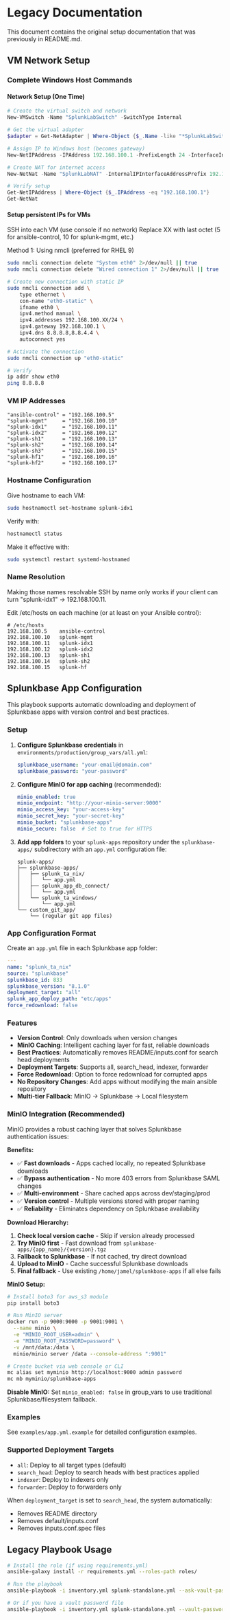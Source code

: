 # Legacy Documentation

This document contains the original setup documentation that was previously in README.md.

## VM Network Setup

### Complete Windows Host Commands

#### Network Setup (One Time)
```powershell
# Create the virtual switch and network
New-VMSwitch -Name "SplunkLabSwitch" -SwitchType Internal

# Get the virtual adapter
$adapter = Get-NetAdapter | Where-Object {$_.Name -like "*SplunkLabSwitch*"}

# Assign IP to Windows host (becomes gateway)
New-NetIPAddress -IPAddress 192.168.100.1 -PrefixLength 24 -InterfaceIndex $adapter.InterfaceIndex

# Create NAT for internet access
New-NetNat -Name "SplunkLabNAT" -InternalIPInterfaceAddressPrefix 192.168.100.0/24

# Verify setup
Get-NetIPAddress | Where-Object {$_.IPAddress -eq "192.168.100.1"}
Get-NetNat
```

#### Setup persistent IPs for VMs
SSH into each VM (use console if no network)
Replace XX with last octet (5 for ansible-control, 10 for splunk-mgmt, etc.)

Method 1: Using nmcli (preferred for RHEL 9)
```bash
sudo nmcli connection delete "System eth0" 2>/dev/null || true
sudo nmcli connection delete "Wired connection 1" 2>/dev/null || true

# Create new connection with static IP
sudo nmcli connection add \
    type ethernet \
    con-name "eth0-static" \
    ifname eth0 \
    ipv4.method manual \
    ipv4.addresses 192.168.100.XX/24 \
    ipv4.gateway 192.168.100.1 \
    ipv4.dns 8.8.8.8,8.8.4.4 \
    autoconnect yes

# Activate the connection
sudo nmcli connection up "eth0-static"

# Verify
ip addr show eth0
ping 8.8.8.8
```

### VM IP Addresses
```
"ansible-control" = "192.168.100.5"
"splunk-mgmt"     = "192.168.100.10" 
"splunk-idx1"     = "192.168.100.11"
"splunk-idx2"     = "192.168.100.12"
"splunk-sh1"      = "192.168.100.13"
"splunk-sh2"      = "192.168.100.14"
"splunk-sh3"      = "192.168.100.15"
"splunk-hf1"      = "192.168.100.16"
"splunk-hf2"      = "192.168.100.17"
```

### Hostname Configuration

Give hostname to each VM:
```bash
sudo hostnamectl set-hostname splunk-idx1
```

Verify with:
```bash
hostnamectl status 
```

Make it effective with:
```bash
sudo systemctl restart systemd-hostnamed 
```

### Name Resolution

Making those names resolvable
SSH by name only works if your client can turn "splunk-idx1" → 192.168.100.11.

Edit /etc/hosts on each machine (or at least on your Ansible control):

```
# /etc/hosts
192.168.100.5    ansible-control
192.168.100.10   splunk-mgmt
192.168.100.11   splunk-idx1
192.168.100.12   splunk-idx2
192.168.100.13   splunk-sh1
192.168.100.14   splunk-sh2
192.168.100.15   splunk-hf
```

## Splunkbase App Configuration

This playbook supports automatic downloading and deployment of Splunkbase apps with version control and best practices.

### Setup

1. **Configure Splunkbase credentials** in `environments/production/group_vars/all.yml`:
   ```yaml
   splunkbase_username: "your-email@domain.com"
   splunkbase_password: "your-password"
   ```

2. **Configure MinIO for app caching** (recommended):
   ```yaml
   minio_enabled: true
   minio_endpoint: "http://your-minio-server:9000"
   minio_access_key: "your-access-key"
   minio_secret_key: "your-secret-key"
   minio_bucket: "splunkbase-apps"
   minio_secure: false  # Set to true for HTTPS
   ```

3. **Add app folders** to your `splunk-apps` repository under the `splunkbase-apps/` subdirectory with an `app.yml` configuration file:
   ```
   splunk-apps/
   ├── splunkbase-apps/
   │   ├── splunk_ta_nix/
   │   │   └── app.yml
   │   ├── splunk_app_db_connect/
   │   │   └── app.yml
   │   └── splunk_ta_windows/
   │       └── app.yml
   └── custom_git_app/
       └── (regular git app files)
   ```

### App Configuration Format

Create an `app.yml` file in each Splunkbase app folder:

```yaml
---
name: "splunk_ta_nix"
source: "splunkbase"
splunkbase_id: 833
splunkbase_version: "8.1.0"
deployment_target: "all"
splunk_app_deploy_path: "etc/apps"
force_redownload: false
```

### Features

- **Version Control**: Only downloads when version changes
- **MinIO Caching**: Intelligent caching layer for fast, reliable downloads
- **Best Practices**: Automatically removes README/inputs.conf for search head deployments
- **Deployment Targets**: Supports all, search_head, indexer, forwarder
- **Force Redownload**: Option to force redownload for corrupted apps
- **No Repository Changes**: Add apps without modifying the main ansible repository
- **Multi-tier Fallback**: MinIO → Splunkbase → Local filesystem

### MinIO Integration (Recommended)

MinIO provides a robust caching layer that solves Splunkbase authentication issues:

**Benefits:**
- ✅ **Fast downloads** - Apps cached locally, no repeated Splunkbase downloads
- ✅ **Bypass authentication** - No more 403 errors from Splunkbase SAML changes
- ✅ **Multi-environment** - Share cached apps across dev/staging/prod
- ✅ **Version control** - Multiple versions stored with proper naming
- ✅ **Reliability** - Eliminates dependency on Splunkbase availability

**Download Hierarchy:**
1. **Check local version cache** - Skip if version already processed
2. **Try MinIO first** - Fast download from `splunkbase-apps/{app_name}/{version}.tgz`
3. **Fallback to Splunkbase** - If not cached, try direct download
4. **Upload to MinIO** - Cache successful Splunkbase downloads
5. **Final fallback** - Use existing `/home/jamel/splunkbase-apps` if all else fails

**MinIO Setup:**
```bash
# Install boto3 for aws_s3 module
pip install boto3

# Run MinIO server
docker run -p 9000:9000 -p 9001:9001 \
  --name minio \
  -e "MINIO_ROOT_USER=admin" \
  -e "MINIO_ROOT_PASSWORD=password" \
  -v /mnt/data:/data \
  minio/minio server /data --console-address ":9001"

# Create bucket via web console or CLI
mc alias set myminio http://localhost:9000 admin password
mc mb myminio/splunkbase-apps
```

**Disable MinIO:**
Set `minio_enabled: false` in group_vars to use traditional Splunkbase/filesystem fallback.

### Examples

See `examples/app.yml.example` for detailed configuration examples.

### Supported Deployment Targets

- `all`: Deploy to all target types (default)
- `search_head`: Deploy to search heads with best practices applied
- `indexer`: Deploy to indexers only
- `forwarder`: Deploy to forwarders only

When `deployment_target` is set to `search_head`, the system automatically:
- Removes README directory
- Removes default/inputs.conf
- Removes inputs.conf.spec files

## Legacy Playbook Usage

```bash
# Install the role (if using requirements.yml)
ansible-galaxy install -r requirements.yml --roles-path roles/

# Run the playbook
ansible-playbook -i inventory.yml splunk-standalone.yml --ask-vault-pass

# Or if you have a vault password file
ansible-playbook -i inventory.yml splunk-standalone.yml --vault-password-file ~/.vault_pass
```
